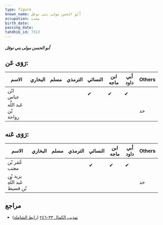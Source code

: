 ```yaml
---
type: figure
known_name: أَبُو الحسن مولى بني نوفل
occupation: محدث
birth_date:
passing_date:
tahdhib_id: 7313
---
```

##### أبو الحسن مولى بني نوفل

## رَوَى عَن:
| الاسم                 | البخاري | مسلم | الترمذي | النسائي | ابن ماجه | أبي داود | Others |
| --------------------- | ------- | ---- | ------- | ------- | -------- | -------- | ------ |
| ابْن عباس             |         |      |         | ✔       | ✔        | ✔        |        |
| عَبد اللَّه بْن رواحة |         |      |         |         |          |          | خد     |
## رَوَى عَنه:
| الاسم                          | البخاري | مسلم | الترمذي | النسائي | ابن ماجه | أبي داود | Others |
| ------------------------------ | ------- | ---- | ------- | ------- | -------- | -------- | ------ |
| عُمَر بْن معتب                 |         |      |         | ✔       | ✔        | ✔        |        |
| يزيد بْن عَبد اللَّهِ بْن قسيط |         |      |         |         |          |          | خد     |
## مراجع
- [تهذيب الكمال ٣٣-٢٤٦](obsidian://open?vault=Tahdhib-al-Kamal&file=Figures/٧٣١٣-أبو%20الحسن%20مولى%20بني%20نوفل) ([رابط الشاملة](https://shamela.ws/book/3722/17917))